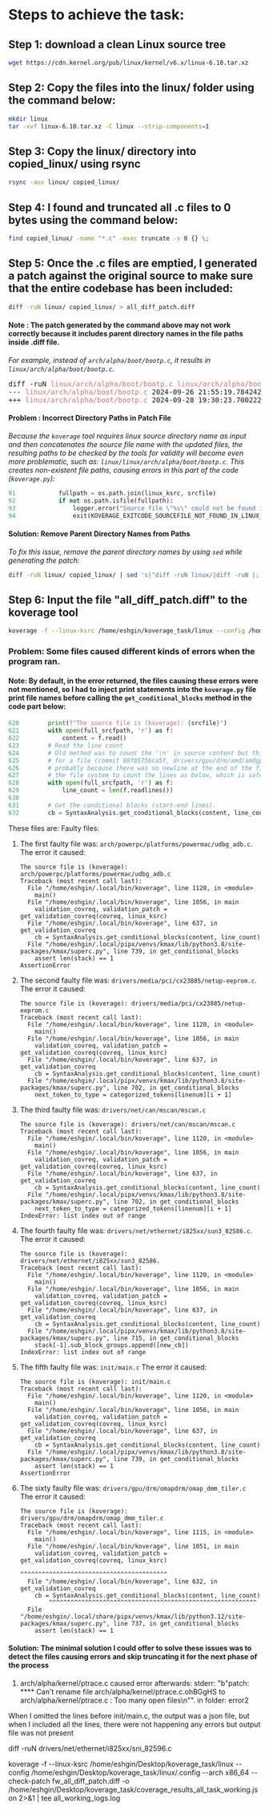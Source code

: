 # Steps to achieve the task:

## Step 1: download a clean Linux source tree
```bash
wget https://cdn.kernel.org/pub/linux/kernel/v6.x/linux-6.10.tar.xz
```

## Step 2: Copy the files into the linux/ folder using the command below:
```bash
mkdir linux
tar -xvf linux-6.10.tar.xz -C linux --strip-components=1
```

## Step 3: Copy the linux/ directory into copied_linux/ using rsync
```bash
rsync -auv linux/ copied_linux/
```

## Step 4: I found and truncated all .c files to 0 bytes using the command below:
```bash
find copied_linux/ -name "*.c" -exec truncate -s 0 {} \;
```

## Step 5: Once the .c files are emptied, I generated a patch against the original source to make sure that the entire codebase has been included: 
```bash
diff -ruN linux/ copied_linux/ > all_diff_patch.diff
```

#### <B> Note </b>: The patch generated by the command above may not work correctly because it includes parent directory names in the file paths inside .diff file. 
<i> For example, instead of `arch/alpha/boot/bootp.c`, it results in `linux/arch/alpha/boot/bootp.c`. </i>

<pre>
diff -ruN <span style="color: #d17373;">linux/arch/alpha/boot/bootp.c</span> <span style="color: #d17373;">linux/arch/alpha/boot/bootp.c</span>
--- <span style="color: #d17373;">linux/arch/alpha/boot/bootp.c</span> 2024-09-26 21:55:19.784242880 -0400
+++ <span style="color: #d17373;">linux/arch/alpha/boot/bootp.c</span> 2024-09-28 19:30:23.700222624 -0400
</pre>


#### <b> Problem </b>: Incorrect Directory Paths in Patch File

<i> Because the `koverage` tool requires linux source directory name as input and then concatenates the source file name with the updated files, the resulting paths to be checked by the tools for validity will become even more problematic, such as:
`linux/linux/arch/alpha/boot/bootp.c`. This creates non-existent file paths, causing errors in this part of the code (`koverage.py`):
</i>
```python
91            fullpath = os.path.join(linux_ksrc, srcfile)
92            if not os.path.isfile(fullpath):
93                logger.error("Source file \"%s\" could not be found in the Linux source \"%s\".\n" % (srcfile, linux_ksrc))
94                exit(KOVERAGE_EXITCODE_SOURCEFILE_NOT_FOUND_IN_LINUX_KSRC)
```

#### <b> Solution: </b> Remove Parent Directory Names from Paths
<i>To fix this issue, remove the parent directory names by using `sed` while generating the patch:</i>

```bash
diff -ruN linux/ copied_linux/ | sed 's|^diff -ruN linux/|diff -ruN |; s| copied_linux/| |; s|^--- linux/|--- |; s|^+++ copied_linux/|+++ |' > all_diff_patch.diff
```

## Step 6: Input the file "all_diff_patch.diff" to the koverage tool
```bash
koverage -f --linux-ksrc /home/eshgin/koverage_task/linux --config /home/eshgin/koverage_task/linux/.config --arch x86_64 --check-patch all_diff_patch.diff -o coverage_results_all_task.json 2>&1 | tee mylogs.logs
```

### <b> Problem: </b> Some files caused different kinds of errors when the program ran. 
#### <b> Note: </b> By default, in the error returned, the files causing these errors were not mentioned, so I had to inject print statements into the `koverage.py` file print file names before calling the `get_conditional_blocks` method in the code part below:
```python
620        print(f"The source file is (koverage): {srcfile}")
621        with open(full_srcfpath, 'r') as f:
622            content = f.read()
623        # Read the line count
624        # Old method was to count the '\n' in source content but this failed
625        # for a file (commit 88f8575bca5f, drivers/gpu/drm/amd/amdgpu/gfx_v9_4_2.c)
626        # probably because there was no newline at the end of the file. Use
627        # the file system to count the lines as below, which is safer.
628        with open(full_srcfpath, 'r') as f:
629            line_count = len(f.readlines())
630        
631        # Get the conditional blocks (start-end lines).
632        cb = SyntaxAnalysis.get_conditional_blocks(content, line_count)
```

These files are:
Faulty files:
1) The first faulty file was: `arch/powerpc/platforms/powermac/udbg_adb.c`.
    The error it caused:
    ```
    The source file is (koverage): arch/powerpc/platforms/powermac/udbg_adb.c
    Traceback (most recent call last):
      File "/home/eshgin/.local/bin/koverage", line 1120, in <module>
        main()
      File "/home/eshgin/.local/bin/koverage", line 1056, in main
        validation_covreq, validation_patch = get_validation_covreq(covreq, linux_ksrc)
      File "/home/eshgin/.local/bin/koverage", line 637, in get_validation_covreq
        cb = SyntaxAnalysis.get_conditional_blocks(content, line_count)
      File "/home/eshgin/.local/pipx/venvs/kmax/lib/python3.8/site-packages/kmax/superc.py", line 739, in get_conditional_blocks
        assert len(stack) == 1
    AssertionError
    ```
2) The second faulty file was: `drivers/media/pci/cx23885/netup-eeprom.c`.
    The error it caused:
    ```
    The source file is (koverage): drivers/media/pci/cx23885/netup-eeprom.c
    Traceback (most recent call last):
      File "/home/eshgin/.local/bin/koverage", line 1120, in <module>
        main()
      File "/home/eshgin/.local/bin/koverage", line 1056, in main
        validation_covreq, validation_patch = get_validation_covreq(covreq, linux_ksrc)
      File "/home/eshgin/.local/bin/koverage", line 637, in get_validation_covreq
        cb = SyntaxAnalysis.get_conditional_blocks(content, line_count)
      File "/home/eshgin/.local/pipx/venvs/kmax/lib/python3.8/site-packages/kmax/superc.py", line 702, in get_conditional_blocks
        next_token_to_type = categorized_tokens[linenum][i + 1]
    ```
3) The third faulty file was: `drivers/net/can/mscan/mscan.c` 
    ```
    The source file is (koverage): drivers/net/can/mscan/mscan.c
    Traceback (most recent call last):
      File "/home/eshgin/.local/bin/koverage", line 1120, in <module>
        main()
      File "/home/eshgin/.local/bin/koverage", line 1056, in main
        validation_covreq, validation_patch = get_validation_covreq(covreq, linux_ksrc)
      File "/home/eshgin/.local/bin/koverage", line 637, in get_validation_covreq
        cb = SyntaxAnalysis.get_conditional_blocks(content, line_count)
      File "/home/eshgin/.local/pipx/venvs/kmax/lib/python3.8/site-packages/kmax/superc.py", line 702, in get_conditional_blocks
        next_token_to_type = categorized_tokens[linenum][i + 1]
    IndexError: list index out of range
    ```
4) The fourth faulty file was: `drivers/net/ethernet/i825xx/sun3_82586.c`. The error it caused:
    ```
    The source file is (koverage): drivers/net/ethernet/i825xx/sun3_82586.
    Traceback (most recent call last):
      File "/home/eshgin/.local/bin/koverage", line 1120, in <module>
        main()
      File "/home/eshgin/.local/bin/koverage", line 1056, in main
        validation_covreq, validation_patch = get_validation_covreq(covreq, linux_ksrc)
      File "/home/eshgin/.local/bin/koverage", line 637, in get_validation_covreq
        cb = SyntaxAnalysis.get_conditional_blocks(content, line_count)
      File "/home/eshgin/.local/pipx/venvs/kmax/lib/python3.8/site-packages/kmax/superc.py", line 715, in get_conditional_blocks
        stack[-1].sub_block_groups.append([new_cb])
    IndexError: list index out of range
    ```
5) The fifth faulty file was: `init/main.c` The error it caused:
    ```
    The source file is (koverage): init/main.c
    Traceback (most recent call last):
      File "/home/eshgin/.local/bin/koverage", line 1120, in <module>
        main()
      File "/home/eshgin/.local/bin/koverage", line 1056, in main
        validation_covreq, validation_patch = get_validation_covreq(covreq, linux_ksrc)
      File "/home/eshgin/.local/bin/koverage", line 637, in get_validation_covreq
        cb = SyntaxAnalysis.get_conditional_blocks(content, line_count)
      File "/home/eshgin/.local/pipx/venvs/kmax/lib/python3.8/site-packages/kmax/superc.py", line 739, in get_conditional_blocks
        assert len(stack) == 1
    AssertionError
    ```
6) The sixty faulty file was: `drivers/gpu/drm/omapdrm/omap_dmm_tiler.c` 
    The error it caused:
    ```
    The source file is (koverage): drivers/gpu/drm/omapdrm/omap_dmm_tiler.c
    Traceback (most recent call last):
      File "/home/eshgin/.local/bin/koverage", line 1115, in <module>
        main()
      File "/home/eshgin/.local/bin/koverage", line 1051, in main
        validation_covreq, validation_patch = get_validation_covreq(covreq, linux_ksrc)
                                              ^^^^^^^^^^^^^^^^^^^^^^^^^^^^^^^^^^^^^^^^^
      File "/home/eshgin/.local/bin/koverage", line 632, in get_validation_covreq
        cb = SyntaxAnalysis.get_conditional_blocks(content, line_count)
            ^^^^^^^^^^^^^^^^^^^^^^^^^^^^^^^^^^^^^^^^^^^^^^^^^^^^^^^^^^
      File "/home/eshgin/.local/share/pipx/venvs/kmax/lib/python3.12/site-packages/kmax/superc.py", line 737, in get_conditional_blocks
        assert len(stack) == 1
    ```

#### <b> Solution: </b> The minimal solution I could offer to solve these issues was to detect the files causing errors and skip truncating it for the next phase of the process

1) arch/alpha/kernel/ptrace.c caused error afterwards:
    stderr: "b"patch: **** Can't rename file arch/alpha/kernel/ptrace.c.ohBGgHS to arch/alpha/kernel/ptrace.c : Too many open files\n"". in folder: error2
    


When I omitted the lines before init/main.c, the output was a json file, but when I included all the lines, there were not happening any errors but output file was not present




diff -ruN drivers/net/ethernet/i825xx/sni_82596.c


koverage -f --linux-ksrc /home/eshgin/Desktop/koverage_task/linux --config /home/eshgin/Desktop/koverage_task/linux/.config --arch x86_64 --check-patch fw_all_diff_patch.diff -o /home/eshgin/Desktop/koverage_task/coverage_results_all_task_working.json 2>&1 | tee all_working_logs.log


